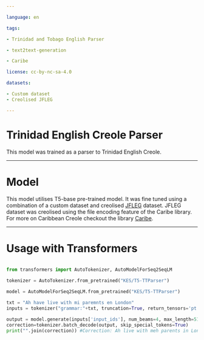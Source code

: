 ```yaml
---

language: en

tags:

- Trinidad and Tobago English Parser

- text2text-generation

- Caribe

license: cc-by-nc-sa-4.0

datasets:

- Custom dataset
- Creolised JFLEG

---
```

# Trinidad English Creole Parser
This model was trained as a parser to Trinidad  English Creole.

---

# Model
This model utilises T5-base pre-trained model. It was fine tuned using a combination of a custom dataset and creolised [JFLEG](https://arxiv.org/abs/1702.04066) dataset. JFLEG dataset was creolised using the file encoding feature of the Caribe library. For more on Caribbean Creole checkout the library [Caribe](https://pypi.org/project/Caribe/).

___


# Usage with Transformers

```python

from transformers import AutoTokenizer, AutoModelForSeq2SeqLM

tokenizer = AutoTokenizer.from_pretrained("KES/T5-TTParser")

model = AutoModelForSeq2SeqLM.from_pretrained("KES/T5-TTParser")

txt = "Ah have live with mi paremnts en London"
inputs = tokenizer("grammar:"+txt, truncation=True, return_tensors='pt')

output = model.generate(inputs['input_ids'], num_beams=4, max_length=512, early_stopping=True)
correction=tokenizer.batch_decode(output, skip_special_tokens=True)
print("".join(correction)) #Correction: Ah live with meh parents in London.

```